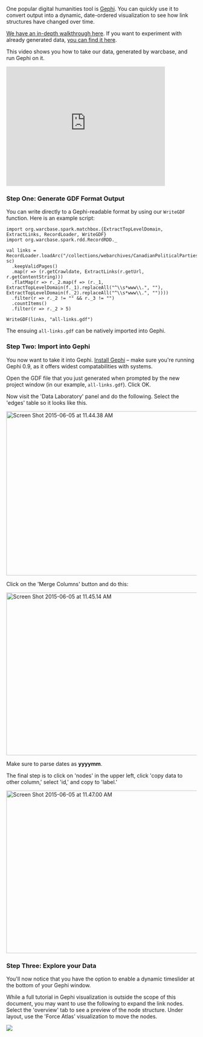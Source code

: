 One popular digital humanities tool is [Gephi](http://gephi.github.io/). You can quickly use it to convert output into a dynamic, date-ordered visualization to see how link structures have changed over time.

[We have an in-depth walkthrough here](http://ianmilligan.ca/2015/12/11/from-dataverse-to-gephi-network-analysis-on-our-data/). If you want to experiment with already generated data, [you can find it here](http://dataverse.scholarsportal.info/dvn/faces/study/StudyPage.xhtml?globalId=hdl:10864/11301).

This video shows you how to take our data, generated by warcbase, and run Gephi on it.

<iframe width="420" height="315" src="https://www.youtube.com/embed/EU2O1W-yoX0" frameborder="0" allowfullscreen></iframe>

<h3>Step One: Generate GDF Format Output</h3>

You can write directly to a Gephi-readable format by using our `WriteGDF` function. Here is an example script:

```
import org.warcbase.spark.matchbox.{ExtractTopLevelDomain, ExtractLinks, RecordLoader, WriteGDF}
import org.warcbase.spark.rdd.RecordRDD._

val links = RecordLoader.loadArc("/collections/webarchives/CanadianPoliticalParties/arc/", sc)
  .keepValidPages()
  .map(r => (r.getCrawldate, ExtractLinks(r.getUrl, r.getContentString)))
  .flatMap(r => r._2.map(f => (r._1, ExtractTopLevelDomain(f._1).replaceAll("^\\s*www\\.", ""), ExtractTopLevelDomain(f._2).replaceAll("^\\s*www\\.", ""))))
  .filter(r => r._2 != "" && r._3 != "")
  .countItems()
  .filter(r => r._2 > 5)

WriteGDF(links, "all-links.gdf")
```

The ensuing `all-links.gdf` can be natively imported into Gephi.

<h3>Step Two: Import into Gephi</h3>

You now want to take it into Gephi. [Install Gephi](http://gephi.github.io/) – make sure you're running Gephi 0.9, as it offers widest compatabilities with systems.

Open the GDF file that you just generated when prompted by the new project window (in our example, `all-links.gdf`). Click OK.

Now visit the 'Data Laboratory' panel and do the following. Select the 'edges' table so it looks like this.

<a href="https://ianmilli.files.wordpress.com/2015/06/screen-shot-2015-06-05-at-11-44-38-am.png"><img src="https://ianmilli.files.wordpress.com/2015/06/screen-shot-2015-06-05-at-11-44-38-am.png?w=660" alt="Screen Shot 2015-06-05 at 11.44.38 AM" width="660" height="433" class="aligncenter size-large wp-image-2663" /></a>

Click on the 'Merge Columns' button and do this:

<a href="https://ianmilli.files.wordpress.com/2015/06/screen-shot-2015-06-05-at-11-45-14-am.png"><img src="https://ianmilli.files.wordpress.com/2015/06/screen-shot-2015-06-05-at-11-45-14-am.png?w=660" alt="Screen Shot 2015-06-05 at 11.45.14 AM" width="660" height="429" class="aligncenter size-large wp-image-2664" /></a>

Make sure to parse dates as <strong>yyyymm</strong>.

The final step is to click on 'nodes' in the upper left, click 'copy data to other column,' select 'id,' and copy to 'label.'

<a href="https://ianmilli.files.wordpress.com/2015/06/screen-shot-2015-06-05-at-11-47-00-am.png"><img src="https://ianmilli.files.wordpress.com/2015/06/screen-shot-2015-06-05-at-11-47-00-am.png?w=660" alt="Screen Shot 2015-06-05 at 11.47.00 AM" width="660" height="429" class="aligncenter size-large wp-image-2665" /></a>

<h3>Step Three: Explore your Data</h3>

You'll now notice that you have the option to enable a dynamic timeslider at the bottom of your Gephi window. 

While a full tutorial in Gephi visualization is outside the scope of this document, you may want to use the following to expand the link nodes. Select the 'overview' tab to see a preview of the node structure. Under layout, use the 'Force Atlas' visualization to move the nodes. 

![](https://ianmilli.files.wordpress.com/2015/06/screen-shot-2015-06-05-at-11-51-29-am.png)
